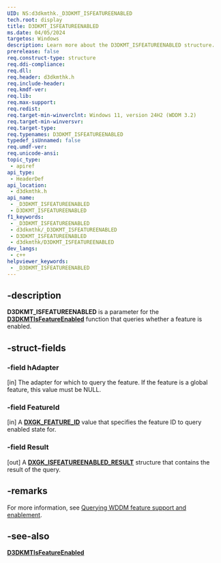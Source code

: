 ```yaml
---
UID: NS:d3dkmthk._D3DKMT_ISFEATUREENABLED
tech.root: display
title: D3DKMT_ISFEATUREENABLED
ms.date: 04/05/2024
targetos: Windows
description: Learn more about the D3DKMT_ISFEATUREENABLED structure.
prerelease: false
req.construct-type: structure
req.ddi-compliance: 
req.dll: 
req.header: d3dkmthk.h
req.include-header: 
req.kmdf-ver: 
req.lib: 
req.max-support: 
req.redist: 
req.target-min-winverclnt: Windows 11, version 24H2 (WDDM 3.2)
req.target-min-winversvr: 
req.target-type: 
req.typenames: D3DKMT_ISFEATUREENABLED
typedef_isUnnamed: false
req.umdf-ver: 
req.unicode-ansi: 
topic_type:
 - apiref
api_type:
 - HeaderDef
api_location:
 - d3dkmthk.h
api_name:
 - _D3DKMT_ISFEATUREENABLED
 - D3DKMT_ISFEATUREENABLED
f1_keywords:
 - _D3DKMT_ISFEATUREENABLED
 - d3dkmthk/_D3DKMT_ISFEATUREENABLED
 - D3DKMT_ISFEATUREENABLED
 - d3dkmthk/D3DKMT_ISFEATUREENABLED
dev_langs:
 - c++
helpviewer_keywords:
 - _D3DKMT_ISFEATUREENABLED
---
```


## -description

**D3DKMT_ISFEATUREENABLED** is a parameter for the [**D3DKMTIsFeatureEnabled**](nf-d3dkmthk-d3dkmtisfeatureenabled.md) function that queries whether a feature is enabled.

## -struct-fields

### -field hAdapter

[in] The adapter for which to query the feature. If the feature is a global feature, this value must be NULL.

### -field FeatureId

[in] A [**DXGK_FEATURE_ID**](../d3dukmdt/ne-d3dukmdt-dxgk_feature_id.md) value that specifies the feature ID to query enabled state for.

### -field Result

[out] A [**DXGK_ISFEATUREENABLED_RESULT**](../d3dukmdt/ns-d3dukmdt-dxgk_isfeatureenabled_result.md) structure that contains the result of the query.

## -remarks

For more information, see [Querying WDDM feature support and enablement](/windows-hardware/drivers/display/querying-wddm-feature-support-and-enablement).

## -see-also

[**D3DKMTIsFeatureEnabled**](nf-d3dkmthk-d3dkmtisfeatureenabled.md)

